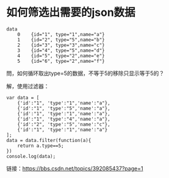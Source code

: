# 如何筛选出需要的json数据 #
```
data
    0    {id="1", type="1",name="a"}
    1    {id="2", type="5",name="b"}
    2    {id="3", type="3",name="c"}
    3    {id="4", type="5",name="d"}
    4    {id="5", type="2",name="e"}
    5    {id="6", type="2",name="f"}
```
問，如何循环取出type=5的数据，不等于5的移除只显示等于5的？

解，使用过滤器：
```
var data = [
    {'id':"1", 'type':"1",'name':"a"},
    {'id':"1", 'type':"5",'name':"a"},
    {'id':"1", 'type':"1",'name':"a"},
    {'id':"1", 'type':"4",'name':"a"},
    {'id':"2", 'type':"5",'name':"c"},
    {'id':"1", 'type':"1",'name':"a"}
];
data = data.filter(function(a){
    return a.type==5;
})
console.log(data);
```

链接：https://bbs.csdn.net/topics/392085437?page=1
